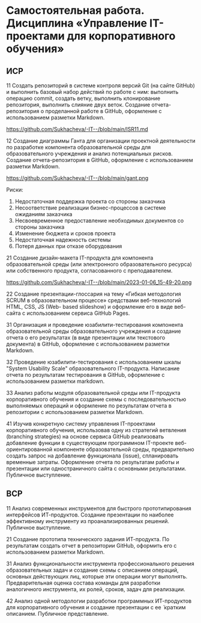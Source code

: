 # Самостоятельная работа. Дисциплина «Управление IT-проектами для корпоративного обучения»

## ИСР
11 Создать репозиторий в системе контроля версий Git (на сайте GitHub) и выполнить базовый набор действий по работе с ним: выполнить операцию commit, создать ветку, выполнить клонирование репозитория, выполнить слияние двух веток. Создание отчета-репозитория о проделанной работе в GitHub, оформление с использованием разметки Markdown.

https://github.com/Sukhacheva/-IT--/blob/main/ISR11.md 

12 Создание диаграммы Ганта для организации проектной деятельности по разработке компонента образовательной среды для образовательного учреждения и анализ потенциальных рисков. Создание отчета-репозитория в GitHub, оформление с использованием разметки Markdown.

https://github.com/Sukhacheva/-IT--/blob/main/gant.png

Риски:
1. Недостаточная поддержка проекта со стороны заказчика
2. Несоответствие реализации бизнес-процессов в системе ожиданиям заказчика
3. Несвоевременное предоставление необходимых документов со стороны заказчика
4. Изменение бюджета и сроков проекта
5. Недостаточная надежность системы
6. Потеря данных при отказе оборудования

21 Создание дизайн-макета IT-продукта для компонента образовательной среды (или электронного образовательного ресурса) или собственного продукта, согласованного с
преподавателем.

https://github.com/Sukhacheva/-IT--/blob/main/2023-01-06_15-49-20.png

22 Создание презентации-глоссария на тему «Гибкая методология SCRUM в образовательном процессе» средствами веб-технологий HTML, CSS, JS (Web- based slideshow) и оформление его в виде веб-сайта с использованием сервиса GitHub Pages.


31 Организация и проведение юзабилити-тестирования компонента образовательной среды образовательного учреждения и создание отчета о его результатах (в
виде презентации или текстового документа) в GitHub, оформление с использованием разметки Markdown.


32 Проведение юзабилити-тестирования с использованием шкалы "System Usability Scale" образовательного IT-продукта. Написание отчета по результатам тестирования в GitHub, оформление с использованием разметки markdown.


33 Анализ работы модуля образовательной среды или IT-продукта корпоративного обучения и создание схемы с последовательностью выполняемых операций и оформление по результатам отчета в репозитории с использованием разметки Markdown.

41 Изучив конкретную систему управления IT-проектами корпоративного обучения, использовав одну из стратегий ветвления (branching strategies) на основе сервиса GitHub реализовать добавление функции в существующем программном IT-проекте веб-ориентированной компоненте образовательной среды, предварительно создать запрос на добавление функционала (issue), спланировать временные затраты. Оформление отчета по результатам работы и презентации или одностраничного сайта с основными результатами. Публичное выступление.


## ВСР
11 Анализ современных инструментов для быстрого прототипирования интерфейсов ИТ-продуктов. Создание презентации по наиболее эффективному инструменту из проанализированных решений. Публичное выступление.

21 Создание прототипа технического задания ИТ-продукта. По результатам создать отчет в репозитории GitHub, оформить его с использованием разметки Markdown.

31 Анализ функциональности инструмента профессионального решения образовательных задач и создание схемы с описанием операций, основных действующих лиц, которые эти операции могут выполнять. Предварительная оценка состава команды для разработки аналогичного инструмента, их ролей, сроков, задач для реализации.

42 Анализ одной методологии разработки программных ИТ-продуктов для корпоративного обучения и создание презентации с ее ̈ кратким описанием. Публичное представление.
